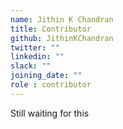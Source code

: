 ```yaml
---
name: Jithin K Chandran
title: Contributor
github: JithinKChandran
twitter: ""
linkedin: ""
slack: ""
joining_date: ""
role : contributor
---
```


Still waiting for this
